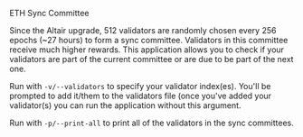 ETH Sync Committee

Since the Altair upgrade, 512 validators are randomly chosen every 256 epochs (~27 hours) to form a sync committee. 
Validators in this committee receive much higher rewards. This application allows you to check if your validators are
part of the current committee or are due to be part of the next one.

Run with `-v/--validators` to specify your validator index(es). You'll be prompted to add it/them to the validators 
file (once you've added your validator(s) you can run the application without this argument.

Run with `-p/--print-all` to print all of the validators in the sync committees.